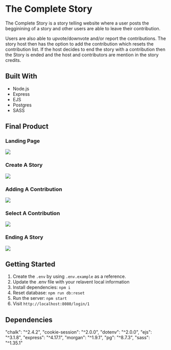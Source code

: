 # The Complete Story

The Complete Story is a story telling website where a user posts the begginining of a story and other users are able to leave their contribution. 

Users are also able to upvote/downvote and/or report the contributions. The story host then has the option to add the contribution which resets the contribution list. If the host decides to end the story with a contribution then the Story is ended and the host and contributors are mention in the story credits.

## Built With
- Node.js
- Express
- EJS
- Postgres
- SASS
## Final Product 
### Landing Page
![](https://media.giphy.com/media/VPCL3RAAXL0xi1TONq/giphy.gif)
### Create A Story
![](https://media.giphy.com/media/Bl3LXTIptWcgSzrTqA/giphy.gif)
### Adding A Contribution
![](https://media.giphy.com/media/388hqa0f1OZbN3jXaY/giphy.gif)
### Select A Contribution
![](https://media.giphy.com/media/RKVtmQr5OV8DHyLJ5c/giphy.gif)
### Ending A Story
![](https://media.giphy.com/media/DvPQrkCtsXB9254y5u/giphy.gif)
## Getting Started

1. Create the `.env` by using `.env.example` as a reference.
2. Update the .env file with your relavent local information 
3. Install dependencies: `npm i`
5. Reset database: `npm run db:reset` 
7. Run the server: `npm start`
8. Visit `http://localhost:8080/login/1`

## Dependencies

"chalk": "^2.4.2",
"cookie-session": "^2.0.0",
"dotenv": "^2.0.0",
"ejs": "^3.1.8",
"express": "^4.17.1",
"morgan": "^1.9.1",
"pg": "^8.7.3",
"sass": "^1.35.1"
